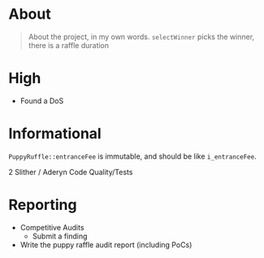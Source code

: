 # About 

> About the project, in my own words. `selectWinner` picks the winner, there is a raffle duration

# High

- Found a DoS

# Informational

`PuppyRuffle::entranceFee` is immutable, and should be like `i_entranceFee`.

2 Slither / Aderyn
Code Quality/Tests

# Reporting
- Competitive Audits
  - Submit a finding
- Write the puppy raffle audit report (including PoCs) 
